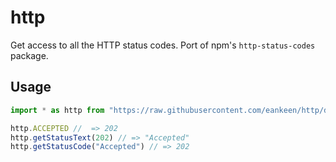 # http

Get access to all the HTTP status codes. Port of npm's `http-status-codes` package.

## Usage

```ts
import * as http from "https://raw.githubusercontent.com/eankeen/http/dev/mod.ts"

http.ACCEPTED //  => 202
http.getStatusText(202) // => "Accepted"
http.getStatusCode("Accepted") // => 202
```

